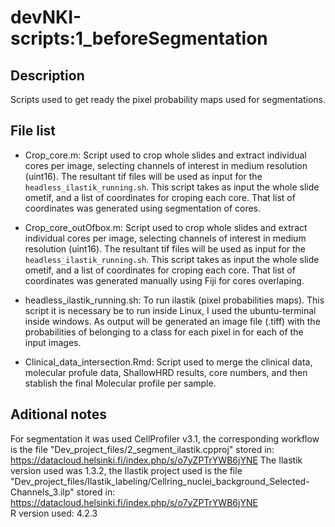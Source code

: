 # devNKI-scripts:1\_beforeSegmentation

## Description

Scripts used to get ready the pixel probability maps used for segmentations.

## File list

- Crop\_core.m: Script used to crop whole slides and extract individual cores per image, selecting channels of interest in medium resolution (uint16). The resultant tif files will be used as input for the `headless_ilastik_running.sh`. This script takes as input the whole slide ometif, and a list of coordinates for croping each core. That list of coordinates was generated using segmentation of cores.

- Crop\_core\_outOfbox.m: Script used to crop whole slides and extract individual cores per image, selecting channels of interest in medium resolution (uint16). The resultant tif files will be used as input for the `headless_ilastik_running.sh`. This script takes as input the whole slide ometif, and a list of coordinates for croping each core. That list of coordinates was generated manually using Fiji for cores overlaping.

- headless\_ilastik\_running.sh: To run ilastik (pixel probabilities maps). This script it is necessary be to run inside Linux, I used the ubuntu-terminal inside windows. As output will be generated an image file (.tiff) with the probabilities of belonging to a class for each pixel in for each of the input images.

- Clinical_data_intersection.Rmd: Script used to merge the clinical data, molecular profule data, ShallowHRD results, core numbers, and then stablish the final Molecular profile per sample.

## Aditional notes

For segmentation it was used CellProfiler v3.1, the corresponding workflow is the file "Dev_project_files/2_segment_ilastik.cpproj" stored in: https://datacloud.helsinki.fi/index.php/s/o7yZPTrYWB6jYNE 
The Ilastik version used was 1.3.2, the Ilastik project used is the file "Dev_project_files/Ilastik_labeling/Cellring_nuclei_background_Selected-Channels_3.ilp" stored in: https://datacloud.helsinki.fi/index.php/s/o7yZPTrYWB6jYNE  
R version used: 4.2.3
